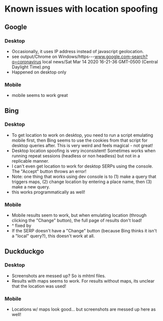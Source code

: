 # Known issues with location spoofing
## Google
### Desktop
* Occasionally, it uses IP address instead of javascript geolocation.
* see output/Chrome on Windows/https---www.google.com-search?q=coronavirus local news/Sat Mar 14 2020 16-21-36 GMT-0500 (Central Daylight Time).png
* Happened on desktop only
### Mobile
* mobile seems to work great

## Bing
### Desktop
* To get location to work on desktop, you need to run a script emulating mobile first, then Bing seems to use the cookies from that script for desktop queries after. This is very weird and feels magical - not great!
* Desktop location spoofing is very inconsistent! Sometimes works when running repeat sessions (headless or non headless) but not in a replicable manner.
* I can't even get location to work for desktop SERPs using the console. The "Accept" button throws an error!
* Note: one thing that works using dev console is to (1) make a query that triggers maps, (2) change location by entering a place name, then (3) make a new query.
* this works programmatically as well!
### Mobile
* Mobile results seem to work, but when emulating location (through clicking the "Change" button), the full page of results don't load!
* ^ fixed by
* If the SERP doesn't have a "Change" button (because Bing thinks it isn't a "local" query?), this doesn't work at all.


## Duckduckgo
### Desktop
* Screenshots are messed up? So is mhtml files.
* Results with maps seems to work. For results without maps, its unclear that the location was used!
### Mobile
* Locations w/ maps look good... but screenshots are messed up here as well!